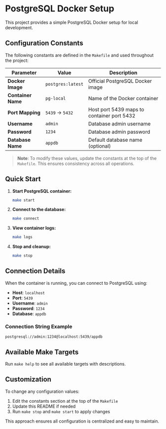 # PostgreSQL Docker Setup

This project provides a simple PostgreSQL Docker setup for local development.

## Configuration Constants

The following constants are defined in the `Makefile` and used throughout the project:

| Parameter | Value | Description |
|-----------|-------|-------------|
| **Docker Image** | `postgres:latest` | Official PostgreSQL Docker image |
| **Container Name** | `pg-local` | Name of the Docker container |
| **Port Mapping** | `5439` → `5432` | Host port 5439 maps to container port 5432 |
| **Username** | `admin` | Database admin username |
| **Password** | `1234` | Database admin password |
| **Database Name** | `appdb` | Default database name (optional) |

> **Note**: To modify these values, update the constants at the top of the `Makefile`. This ensures consistency across all operations.

## Quick Start

1. **Start PostgreSQL container:**
   ```bash
   make start
   ```

2. **Connect to the database:**
   ```bash
   make connect
   ```

3. **View container logs:**
   ```bash
   make logs
   ```

4. **Stop and cleanup:**
   ```bash
   make stop
   ```

## Connection Details

When the container is running, you can connect to PostgreSQL using:

- **Host**: `localhost`
- **Port**: `5439`
- **Username**: `admin`
- **Password**: `1234`
- **Database**: `appdb`

### Connection String Example
```
postgresql://admin:1234@localhost:5439/appdb
```

## Available Make Targets

Run `make help` to see all available targets with descriptions.

## Customization

To change any configuration values:

1. Edit the constants section at the top of the `Makefile`
2. Update this README if needed
3. Run `make stop` and `make start` to apply changes

This approach ensures all configuration is centralized and easy to maintain.
